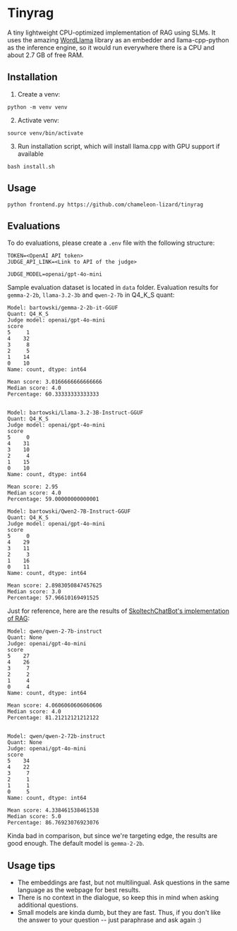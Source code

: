 # Tinyrag

A tiny lightweight CPU-optimized implementation of RAG using SLMs. It uses the amazing [WordLlama](https://github.com/dleemiller/WordLlama) library as an embedder and llama-cpp-python as the inference engine, so it would run everywhere there is a CPU and about 2.7 GB of free RAM.

## Installation

1. Create a venv:

```
python -m venv venv
```

2. Activate venv:

```
source venv/bin/activate
```

3. Run installation script, which will install llama.cpp with GPU support if available

```
bash install.sh
```

## Usage

```
python frontend.py https://github.com/chameleon-lizard/tinyrag
```

## Evaluations

To do evaluations, please create a `.env` file with the following structure:

```
TOKEN=<OpenAI API token>
JUDGE_API_LINK=<Link to API of the judge>

JUDGE_MODEL=openai/gpt-4o-mini
```

Sample evaluation dataset is located in `data` folder. Evaluation results for `gemma-2-2b`, `llama-3.2-3b` and `qwen-2-7b` in Q4_K_S quant:

```
Model: bartowski/gemma-2-2b-it-GGUF
Quant: Q4_K_S
Judge model: openai/gpt-4o-mini
score
5     1
4    32
3     8
2     5
1    14
0    10
Name: count, dtype: int64

Mean score: 3.0166666666666666
Median score: 4.0
Percentage: 60.33333333333333


Model: bartowski/Llama-3.2-3B-Instruct-GGUF
Quant: Q4_K_S
Judge model: openai/gpt-4o-mini
score
5     0
4    31
3    10
2     4
1    15
0    10
Name: count, dtype: int64

Mean score: 2.95
Median score: 4.0
Percentage: 59.00000000000001

Model: bartowski/Qwen2-7B-Instruct-GGUF
Quant: Q4_K_S
Judge model: openai/gpt-4o-mini
score
5     0
4    29
3    11
2     3
1    16
0    11
Name: count, dtype: int64

Mean score: 2.8983050847457625
Median score: 3.0
Percentage: 57.96610169491525
```

Just for reference, here are the results of [SkoltechChatBot's implementation of RAG](https://github.com/chameleon-lizard/SkoltechChatBot):

```
Model: qwen/qwen-2-7b-instruct
Quant: None
Judge: openai/gpt-4o-mini
score
5    27
4    26
3     7
2     2
1     4
0     4
Name: count, dtype: int64

Mean score: 4.0606060606060606
Median score: 4.0
Percentage: 81.21212121212122


Model: qwen/qwen-2-72b-instruct
Quant: None
Judge: openai/gpt-4o-mini
score
5    34
4    22
3     7
2     1
1     1
0     5
Name: count, dtype: int64

Mean score: 4.338461538461538
Median score: 5.0
Percentage: 86.76923076923076
```

Kinda bad in comparison, but since we're targeting edge, the results are good enough. The default model is `gemma-2-2b`.


## Usage tips

- The embeddings are fast, but not multilingual. Ask questions in the same language as the webpage for best results.
- There is no context in the dialogue, so keep this in mind when asking additional questions.
- Small models are kinda dumb, but they are fast. Thus, if you don't like the answer to your question -- just paraphrase and ask again :)
